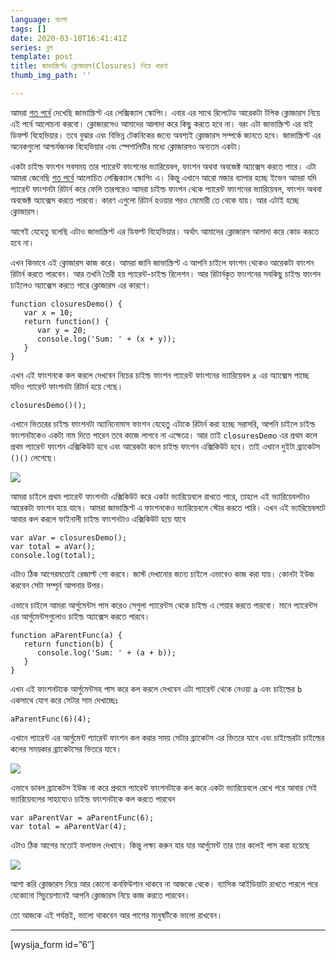 ```yaml
---
language: বাংলা
tags: []
date: 2020-03-10T16:41:41Z
series: ব্লগ
template: post
title: জাভাস্ক্রিপ্টঃ ক্লোজারস(Closures) নিয়ে ধারণা
thumb_img_path: ''

---
```

আমরা [গত পর্বে](https://with.zonayed.me/bn/%E0%A6%95%E0%A6%AE%E0%A7%8D%E0%A6%AA%E0%A6%BF%E0%A6%89%E0%A6%9F%E0%A6%BE%E0%A6%B0-%E0%A6%B8%E0%A6%BE%E0%A6%87%E0%A6%A8%E0%A7%8D%E0%A6%B8/%E0%A6%9C%E0%A6%BE%E0%A6%AD%E0%A6%BE%E0%A6%B8%E0%A7%8D%E0%A6%95%E0%A7%8D%E0%A6%B0%E0%A6%BF%E0%A6%AA%E0%A7%8D%E0%A6%9F%E0%A6%83-%E0%A6%B8%E0%A7%8D%E0%A6%95%E0%A7%8B%E0%A6%AAscope-%E0%A6%A8%E0%A6%BF/) দেখেছি জাভাস্ক্রিপ্ট এর লেক্সিক্যাল স্কোপিং। এবার এর সাথে রিলেটেড আরেকটা টপিক ক্লোজারস নিয়ে এই পর্বে আলোচনা করবো। ক্লোজারসেও আমাদের আলাদা করে কিছু করতে হবে না। বরং এটা জাভাস্ক্রিপ্ট এর বাই ডিফল্ট বিহেভিয়ার। তবে বুঝার এবং বিভিন্ন টেকনিকের জন্যে অবশ্যই ক্লোজারস সম্পর্কে জানতে হবে। জাভাস্ক্রিপ্ট এর অনেকগুলো আশ্চর্যজনক বিহেভিয়ার এবং স্পেশালিটির মধ্যে ক্লোজারসও অন্যতম একটা।

একটা চাইল্ড ফাংশন সবসময় তার প্যারেন্ট ফাংশনের ভ্যারিয়েবল, ফাংশন অথবা অবজেক্ট অ্যাক্সেস করতে পারে। এটা আমরা জেনেছি [গত পর্বে](https://with.zonayed.me/bn/%E0%A6%95%E0%A6%AE%E0%A7%8D%E0%A6%AA%E0%A6%BF%E0%A6%89%E0%A6%9F%E0%A6%BE%E0%A6%B0-%E0%A6%B8%E0%A6%BE%E0%A6%87%E0%A6%A8%E0%A7%8D%E0%A6%B8/%E0%A6%9C%E0%A6%BE%E0%A6%AD%E0%A6%BE%E0%A6%B8%E0%A7%8D%E0%A6%95%E0%A7%8D%E0%A6%B0%E0%A6%BF%E0%A6%AA%E0%A7%8D%E0%A6%9F%E0%A6%83-%E0%A6%B8%E0%A7%8D%E0%A6%95%E0%A7%8B%E0%A6%AAscope-%E0%A6%A8%E0%A6%BF/) আলোচিত লেক্সিক্যাল স্কোপিং এ। কিন্তু এখানে আরো মজার ব্যাপার হচ্ছে ইভেন আমরা যদি প্যারেন্ট ফাংশনটা রিটার্ন করে ফেলি তারপরেও আমরা চাইল্ড ফাংশন থেকে প্যারেন্ট ফাংশনের ভ্যারিয়েবল, ফাংশন অথবা অবজেক্ট অ্যাক্সেস করতে পারবো। কারণ এগুলো রিটার্ন হওয়ার পরও মেমোরী তে থেকে যায়। আর এটাই হচ্ছে ক্লোজারস।

আগেই যেহেতু বলেছি এটাও জাভাস্ক্রিপ্ট এর ডিফল্ট বিহেভিয়ার। অর্থাৎ আমাদের ক্লোজারস আলাদা করে কোড করতে হবে না।

এখন কিভাবে এই ক্লোজারস কাজ করে। আমরা জানি জাভাস্ক্রিপ্ট এ আপনি চাইলে ফাংশন থেকেও আরেকটা ফাংশন রিটার্ন করতে পারবেন। আর তখনি তৈরী হয় প্যারেন্ট-চাইল্ড রিলেশন। আর রিটার্নকৃত ফাংশনের সবকিছু চাইল্ড ফাংশন চাইলেও অ্যাক্সেস করতে পারে ক্লোজারস এর কারণে।

    function closuresDemo() {
       var x = 10;
       return function() {
          var y = 20;
          console.log('Sum: ' + (x + y));
       }
    }

এখন এই ফাংশনকে কল করলে দেখবেন নিচের চাইল্ড ফাংশন প্যারেন্ট ফাংশনের ভ্যারিয়েবল `x` এর অ্যাক্সেস পাচ্ছে যদিও প্যারেন্ট ফাংশনটা রিটার্ন হয়ে গেছে।

    closuresDemo()();

এখানে ভিতরের চাইল্ড ফাংশনটা অ্যানিনোমাস ফাংশন যেহেতু এটাকে রিটার্ন করা হচ্ছে সরাসরি, আপনি চাইলে চাইল্ড ফাংশনটাকেও একটা নাম দিতে পারেন তবে কাজে লাগবে না এক্ষেত্রে। আর তাই `closuresDemo` এর প্রথম কলে প্রথম প্যারেন্ট ফাংশন এক্সিকিউট হবে এবং আরেকটা কলে চাইল্ড ফাংশন এক্সিকিউট হবে। তাই এখানে দুইটা ব্র্যাকেটস `()()` লেগেছে।

![](https://cdn-images-1.medium.com/max/800/1*kaRw0Qa8w8xgSJa7nSTiYg.png)

আমরা চাইলে প্রথম প্যারেন্ট ফাংশনটা এক্সিকিউট করে একটা ভ্যারিয়েবলে রাখতে পারে, তাহলে এই ভ্যারিয়েবলটাও আরেকটা ফাংশন হয়ে যাবে। আমরা জাভাস্ক্রিপ্ট এ ফাংশনকেও ভ্যারিয়েবলে স্টোর করতে পারি। এখন এই ভ্যারিয়েবলটে আবার কল করলে ফাইনালী চাইল্ড ফাংশনটাও এক্সিকিউট হয়ে যাবে

    var aVar = closuresDemo();
    var total = aVar();
    console.log(total);

এটাও ঠিক আগেরমতোই রেজাল্ট শো করবে। জাস্ট দেখানোর জন্যে চাইলে এভাবেও কাজ করা যায়। কোনটা ইউজ করবেন সেটা সম্পূর্ন আপনার উপর।

এভাবে চাইলে আমরা আর্গুমেন্টস পাস করেও সেগুলা প্যারেন্টস থেকে চাইল্ড এ শেয়ার করতে পারবো। মানে প্যারেন্টস এর আর্গুমেন্টসগুলোও চাইল্ড অ্যাক্সেস করতে পারবে।

    function aParentFunc(a) {
       return function(b) {
          console.log('Sum: ' + (a + b));
       }
    }

এখন এই ফাংশনটাকে আর্গুমেন্টসহ পাস করে কল করলে দেখবেন এটা প্যারেন্ট থেকে নেওয়া `a` এবং চাইল্ডের `b` একসাথে যোগ করে সেটার সাম দেখাচ্ছেঃ

    aParentFunc(6)(4);

এখানে প্যারেন্ট এর আর্গুমেন্ট প্যারেন্ট ফাংশন কল করার সময় সেটার ব্র্যাকেটস এর ভিতরে যাবে এবং চাইল্ডেরটা চাইল্ডের কলের সময়কার ব্র্যাকেটসের ভিতরে যাবে।

![](https://cdn-images-1.medium.com/max/800/1*-8DE_4Yh51gdqiM77I5WUg.png)

এভাবে ডাবল ব্র্যাকেটস ইউজ না করে প্রথমে প্যারেন্ট ফাংশনটাকে কল করে একটা ভ্যারিয়েবলে রেখে পরে আবার সেই ভ্যারিয়েবলের সাহায্যেও চাইল্ড ফাংশনটাকে কল করতে পারবেন

    var aParentVar = aParentFunc(6);
    var total = aParentVar(4);

এটাও ঠিক আগের মতোই ফলাফল দেখাবে। কিন্তু লক্ষ্য করুন যার যার আর্গুমেন্ট তার তার কলেই পাস করা হয়েছে

![](https://cdn-images-1.medium.com/max/800/1*mSmST2-PHgXB0Bg3bGTlHQ.png)

আশা করি ক্লোজারস নিয়ে আর কোনো কনফিউশান থাকবে না আজকে থেকে। ব্যাসিক আইডিয়াটা রাখতে পারলে পরে যেকোনো সিচুয়েশানেই আপনি ক্লোজারস নিয়ে কাজ করতে পারবেন।

তো আজকে এই পর্যন্তই, ভালো থাকবেন আর পাশের মানুষটিকে ভালো রাখবেন।

***

\[wysija_form id=”6″\]